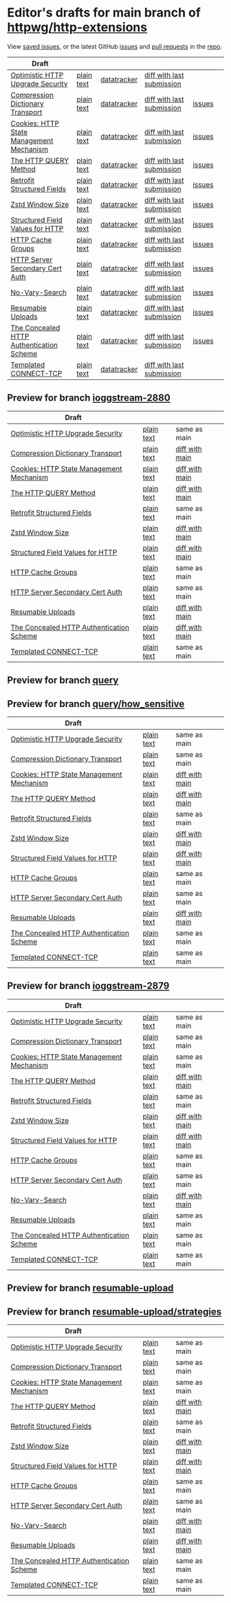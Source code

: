 # Editor's drafts for main branch of [httpwg/http-extensions](https://github.com/httpwg/http-extensions)

View [saved issues](issues.html), or the latest GitHub [issues](https://github.com/httpwg/http-extensions/issues) and [pull requests](https://github.com/httpwg/http-extensions/pulls) in the [repo](https://github.com/httpwg/http-extensions).

| Draft |     |     |     |     |     |
| ----- | --- | --- | --- | --- | --- |
| [Optimistic HTTP Upgrade Security](./draft-ietf-httpbis-optimistic-upgrade.html "Security Considerations for Optimistic Use of HTTP Upgrade (HTML)") | [plain text](./draft-ietf-httpbis-optimistic-upgrade.txt "Security Considerations for Optimistic Use of HTTP Upgrade (Text)") | [datatracker](https://datatracker.ietf.org/doc/draft-ietf-httpbis-optimistic-upgrade "Datatracker for draft-ietf-httpbis-optimistic-upgrade") | [diff with last submission](https://author-tools.ietf.org/api/iddiff?doc_1=draft-ietf-httpbis-optimistic-upgrade&url_2=https://httpwg.github.io/http-extensions/draft-ietf-httpbis-optimistic-upgrade.txt) |  |
| [Compression Dictionary Transport](./draft-ietf-httpbis-compression-dictionary.html "Compression Dictionary Transport (HTML)") | [plain text](./draft-ietf-httpbis-compression-dictionary.txt "Compression Dictionary Transport (Text)") | [datatracker](https://datatracker.ietf.org/doc/draft-ietf-httpbis-compression-dictionary "Datatracker for draft-ietf-httpbis-compression-dictionary") | [diff with last submission](https://author-tools.ietf.org/api/iddiff?doc_1=draft-ietf-httpbis-compression-dictionary&url_2=https://httpwg.github.io/http-extensions/draft-ietf-httpbis-compression-dictionary.txt) | [issues](https://github.com/httpwg/http-extensions/labels/compression-dictionary) |
| [Cookies: HTTP State Management Mechanism](./draft-ietf-httpbis-rfc6265bis.html "Cookies: HTTP State Management Mechanism (HTML)") | [plain text](./draft-ietf-httpbis-rfc6265bis.txt "Cookies: HTTP State Management Mechanism (Text)") | [datatracker](https://datatracker.ietf.org/doc/draft-ietf-httpbis-rfc6265bis "Datatracker for draft-ietf-httpbis-rfc6265bis") | [diff with last submission](https://author-tools.ietf.org/api/iddiff?doc_1=draft-ietf-httpbis-rfc6265bis&url_2=https://httpwg.github.io/http-extensions/draft-ietf-httpbis-rfc6265bis.txt) | [issues](https://github.com/httpwg/http-extensions/labels/6265bis) |
| [The HTTP QUERY Method](./draft-ietf-httpbis-safe-method-w-body.html "The HTTP QUERY Method (HTML)") | [plain text](./draft-ietf-httpbis-safe-method-w-body.txt "The HTTP QUERY Method (Text)") | [datatracker](https://datatracker.ietf.org/doc/draft-ietf-httpbis-safe-method-w-body "Datatracker for draft-ietf-httpbis-safe-method-w-body") | [diff with last submission](https://author-tools.ietf.org/api/iddiff?doc_1=draft-ietf-httpbis-safe-method-w-body&url_2=https://httpwg.github.io/http-extensions/draft-ietf-httpbis-safe-method-w-body.txt) | [issues](https://github.com/httpwg/http-extensions/labels/query-methody) |
| [Retrofit Structured Fields](./draft-ietf-httpbis-retrofit.html "Retrofit Structured Fields for HTTP (HTML)") | [plain text](./draft-ietf-httpbis-retrofit.txt "Retrofit Structured Fields for HTTP (Text)") | [datatracker](https://datatracker.ietf.org/doc/draft-ietf-httpbis-retrofit "Datatracker for draft-ietf-httpbis-retrofit") | [diff with last submission](https://author-tools.ietf.org/api/iddiff?doc_1=draft-ietf-httpbis-retrofit&url_2=https://httpwg.github.io/http-extensions/draft-ietf-httpbis-retrofit.txt) | [issues](https://github.com/httpwg/http-extensions/labels/retrofit) |
| [Zstd Window Size](./draft-ietf-httpbis-zstd-window-size.html "Window Sizing for Zstandard Content Encoding (HTML)") | [plain text](./draft-ietf-httpbis-zstd-window-size.txt "Window Sizing for Zstandard Content Encoding (Text)") | [datatracker](https://datatracker.ietf.org/doc/draft-ietf-httpbis-zstd-window-size "Datatracker for draft-ietf-httpbis-zstd-window-size") | [diff with last submission](https://author-tools.ietf.org/api/iddiff?doc_1=draft-ietf-httpbis-zstd-window-size&url_2=https://httpwg.github.io/http-extensions/draft-ietf-httpbis-zstd-window-size.txt) | [issues](https://github.com/httpwg/http-extensions/labels/zstd-window-size) |
| [Structured Field Values for HTTP](./draft-ietf-httpbis-sfbis.html "Structured Field Values for HTTP (HTML)") | [plain text](./draft-ietf-httpbis-sfbis.txt "Structured Field Values for HTTP (Text)") | [datatracker](https://datatracker.ietf.org/doc/draft-ietf-httpbis-sfbis "Datatracker for draft-ietf-httpbis-sfbis") | [diff with last submission](https://author-tools.ietf.org/api/iddiff?doc_1=draft-ietf-httpbis-sfbis&url_2=https://httpwg.github.io/http-extensions/draft-ietf-httpbis-sfbis.txt) | [issues](https://github.com/httpwg/http-extensions/labels/header-structure) |
| [HTTP Cache Groups](./draft-ietf-httpbis-cache-groups.html "HTTP Cache Groups (HTML)") | [plain text](./draft-ietf-httpbis-cache-groups.txt "HTTP Cache Groups (Text)") | [datatracker](https://datatracker.ietf.org/doc/draft-ietf-httpbis-cache-groups "Datatracker for draft-ietf-httpbis-cache-groups") | [diff with last submission](https://author-tools.ietf.org/api/iddiff?doc_1=draft-ietf-httpbis-cache-groups&url_2=https://httpwg.github.io/http-extensions/draft-ietf-httpbis-cache-groups.txt) | [issues](https://github.com/httpwg/http-extensions/labels/cache-groups) |
| [HTTP Server Secondary Cert Auth](./draft-ietf-httpbis-secondary-server-certs.html "Secondary Certificate Authentication of HTTP Servers (HTML)") | [plain text](./draft-ietf-httpbis-secondary-server-certs.txt "Secondary Certificate Authentication of HTTP Servers (Text)") | [datatracker](https://datatracker.ietf.org/doc/draft-ietf-httpbis-secondary-server-certs "Datatracker for draft-ietf-httpbis-secondary-server-certs") | [diff with last submission](https://author-tools.ietf.org/api/iddiff?doc_1=draft-ietf-httpbis-secondary-server-certs&url_2=https://httpwg.github.io/http-extensions/draft-ietf-httpbis-secondary-server-certs.txt) | [issues](https://github.com/httpwg/http-extensions/labels/secondary-server-certs) |
| [No-Vary-Search](./draft-ietf-httpbis-no-vary-search.html "No-Vary-Search (HTML)") | [plain text](./draft-ietf-httpbis-no-vary-search.txt "No-Vary-Search (Text)") | [datatracker](https://datatracker.ietf.org/doc/draft-ietf-httpbis-no-vary-search "Datatracker for draft-ietf-httpbis-no-vary-search") | [diff with last submission](https://author-tools.ietf.org/api/iddiff?doc_1=draft-ietf-httpbis-no-vary-search&url_2=https://httpwg.github.io/http-extensions/draft-ietf-httpbis-no-vary-search.txt) | [issues](https://github.com/httpwg/http-extensions/labels/no-vary-search) |
| [Resumable Uploads](./draft-ietf-httpbis-resumable-upload.html "Resumable Uploads for HTTP (HTML)") | [plain text](./draft-ietf-httpbis-resumable-upload.txt "Resumable Uploads for HTTP (Text)") | [datatracker](https://datatracker.ietf.org/doc/draft-ietf-httpbis-resumable-upload "Datatracker for draft-ietf-httpbis-resumable-upload") | [diff with last submission](https://author-tools.ietf.org/api/iddiff?doc_1=draft-ietf-httpbis-resumable-upload&url_2=https://httpwg.github.io/http-extensions/draft-ietf-httpbis-resumable-upload.txt) | [issues](https://github.com/httpwg/http-extensions/labels/resumable-upload) |
| [The Concealed HTTP Authentication Scheme](./draft-ietf-httpbis-unprompted-auth.html "The Concealed HTTP Authentication Scheme (HTML)") | [plain text](./draft-ietf-httpbis-unprompted-auth.txt "The Concealed HTTP Authentication Scheme (Text)") | [datatracker](https://datatracker.ietf.org/doc/draft-ietf-httpbis-unprompted-auth "Datatracker for draft-ietf-httpbis-unprompted-auth") | [diff with last submission](https://author-tools.ietf.org/api/iddiff?doc_1=draft-ietf-httpbis-unprompted-auth&url_2=https://httpwg.github.io/http-extensions/draft-ietf-httpbis-unprompted-auth.txt) | [issues](https://github.com/httpwg/http-extensions/labels/unprompted-auth) |
| [Templated CONNECT-TCP](./draft-ietf-httpbis-connect-tcp.html "Template-Driven HTTP CONNECT Proxying for TCP (HTML)") | [plain text](./draft-ietf-httpbis-connect-tcp.txt "Template-Driven HTTP CONNECT Proxying for TCP (Text)") | [datatracker](https://datatracker.ietf.org/doc/draft-ietf-httpbis-connect-tcp "Datatracker for draft-ietf-httpbis-connect-tcp") | [diff with last submission](https://author-tools.ietf.org/api/iddiff?doc_1=draft-ietf-httpbis-connect-tcp&url_2=https://httpwg.github.io/http-extensions/draft-ietf-httpbis-connect-tcp.txt) |  |

## Preview for branch [ioggstream-2880](ioggstream-2880)

| Draft |     |     |     |
| ----- | --- | --- | --- |
| [Optimistic HTTP Upgrade Security](ioggstream-2880/draft-ietf-httpbis-optimistic-upgrade.html "Security Considerations for Optimistic Use of HTTP Upgrade (HTML)") | [plain text](ioggstream-2880/draft-ietf-httpbis-optimistic-upgrade.txt "Security Considerations for Optimistic Use of HTTP Upgrade (Text)") | same as main |
| [Compression Dictionary Transport](ioggstream-2880/draft-ietf-httpbis-compression-dictionary.html "Compression Dictionary Transport (HTML)") | [plain text](ioggstream-2880/draft-ietf-httpbis-compression-dictionary.txt "Compression Dictionary Transport (Text)") | [diff with main](https://author-tools.ietf.org/api/iddiff?url_1=https://httpwg.github.io/http-extensions/draft-ietf-httpbis-compression-dictionary.txt&url_2=https://httpwg.github.io/http-extensions/ioggstream-2880/draft-ietf-httpbis-compression-dictionary.txt) |
| [Cookies: HTTP State Management Mechanism](ioggstream-2880/draft-ietf-httpbis-rfc6265bis.html "Cookies: HTTP State Management Mechanism (HTML)") | [plain text](ioggstream-2880/draft-ietf-httpbis-rfc6265bis.txt "Cookies: HTTP State Management Mechanism (Text)") | [diff with main](https://author-tools.ietf.org/api/iddiff?url_1=https://httpwg.github.io/http-extensions/draft-ietf-httpbis-rfc6265bis.txt&url_2=https://httpwg.github.io/http-extensions/ioggstream-2880/draft-ietf-httpbis-rfc6265bis.txt) |
| [The HTTP QUERY Method](ioggstream-2880/draft-ietf-httpbis-safe-method-w-body.html "The HTTP QUERY Method (HTML)") | [plain text](ioggstream-2880/draft-ietf-httpbis-safe-method-w-body.txt "The HTTP QUERY Method (Text)") | [diff with main](https://author-tools.ietf.org/api/iddiff?url_1=https://httpwg.github.io/http-extensions/draft-ietf-httpbis-safe-method-w-body.txt&url_2=https://httpwg.github.io/http-extensions/ioggstream-2880/draft-ietf-httpbis-safe-method-w-body.txt) |
| [Retrofit Structured Fields](ioggstream-2880/draft-ietf-httpbis-retrofit.html "Retrofit Structured Fields for HTTP (HTML)") | [plain text](ioggstream-2880/draft-ietf-httpbis-retrofit.txt "Retrofit Structured Fields for HTTP (Text)") | same as main |
| [Zstd Window Size](ioggstream-2880/draft-ietf-httpbis-zstd-window-size.html "Window Sizing for Zstandard Content Encoding (HTML)") | [plain text](ioggstream-2880/draft-ietf-httpbis-zstd-window-size.txt "Window Sizing for Zstandard Content Encoding (Text)") | [diff with main](https://author-tools.ietf.org/api/iddiff?url_1=https://httpwg.github.io/http-extensions/draft-ietf-httpbis-zstd-window-size.txt&url_2=https://httpwg.github.io/http-extensions/ioggstream-2880/draft-ietf-httpbis-zstd-window-size.txt) |
| [Structured Field Values for HTTP](ioggstream-2880/draft-ietf-httpbis-sfbis.html "Structured Field Values for HTTP (HTML)") | [plain text](ioggstream-2880/draft-ietf-httpbis-sfbis.txt "Structured Field Values for HTTP (Text)") | [diff with main](https://author-tools.ietf.org/api/iddiff?url_1=https://httpwg.github.io/http-extensions/draft-ietf-httpbis-sfbis.txt&url_2=https://httpwg.github.io/http-extensions/ioggstream-2880/draft-ietf-httpbis-sfbis.txt) |
| [HTTP Cache Groups](ioggstream-2880/draft-ietf-httpbis-cache-groups.html "HTTP Cache Groups (HTML)") | [plain text](ioggstream-2880/draft-ietf-httpbis-cache-groups.txt "HTTP Cache Groups (Text)") | same as main |
| [HTTP Server Secondary Cert Auth](ioggstream-2880/draft-ietf-httpbis-secondary-server-certs.html "Secondary Certificate Authentication of HTTP Servers (HTML)") | [plain text](ioggstream-2880/draft-ietf-httpbis-secondary-server-certs.txt "Secondary Certificate Authentication of HTTP Servers (Text)") | same as main |
| [Resumable Uploads](ioggstream-2880/draft-ietf-httpbis-resumable-upload.html "Resumable Uploads for HTTP (HTML)") | [plain text](ioggstream-2880/draft-ietf-httpbis-resumable-upload.txt "Resumable Uploads for HTTP (Text)") | [diff with main](https://author-tools.ietf.org/api/iddiff?url_1=https://httpwg.github.io/http-extensions/draft-ietf-httpbis-resumable-upload.txt&url_2=https://httpwg.github.io/http-extensions/ioggstream-2880/draft-ietf-httpbis-resumable-upload.txt) |
| [The Concealed HTTP Authentication Scheme](ioggstream-2880/draft-ietf-httpbis-unprompted-auth.html "The Concealed HTTP Authentication Scheme (HTML)") | [plain text](ioggstream-2880/draft-ietf-httpbis-unprompted-auth.txt "The Concealed HTTP Authentication Scheme (Text)") | [diff with main](https://author-tools.ietf.org/api/iddiff?url_1=https://httpwg.github.io/http-extensions/draft-ietf-httpbis-unprompted-auth.txt&url_2=https://httpwg.github.io/http-extensions/ioggstream-2880/draft-ietf-httpbis-unprompted-auth.txt) |
| [Templated CONNECT-TCP](ioggstream-2880/draft-ietf-httpbis-connect-tcp.html "Template-Driven HTTP CONNECT Proxying for TCP (HTML)") | [plain text](ioggstream-2880/draft-ietf-httpbis-connect-tcp.txt "Template-Driven HTTP CONNECT Proxying for TCP (Text)") | same as main |

## Preview for branch [query](query)

## Preview for branch [query/how_sensitive](query/how_sensitive)

| Draft |     |     |     |
| ----- | --- | --- | --- |
| [Optimistic HTTP Upgrade Security](query/how_sensitive/draft-ietf-httpbis-optimistic-upgrade.html "Security Considerations for Optimistic Use of HTTP Upgrade (HTML)") | [plain text](query/how_sensitive/draft-ietf-httpbis-optimistic-upgrade.txt "Security Considerations for Optimistic Use of HTTP Upgrade (Text)") | same as main |
| [Compression Dictionary Transport](query/how_sensitive/draft-ietf-httpbis-compression-dictionary.html "Compression Dictionary Transport (HTML)") | [plain text](query/how_sensitive/draft-ietf-httpbis-compression-dictionary.txt "Compression Dictionary Transport (Text)") | same as main |
| [Cookies: HTTP State Management Mechanism](query/how_sensitive/draft-ietf-httpbis-rfc6265bis.html "Cookies: HTTP State Management Mechanism (HTML)") | [plain text](query/how_sensitive/draft-ietf-httpbis-rfc6265bis.txt "Cookies: HTTP State Management Mechanism (Text)") | [diff with main](https://author-tools.ietf.org/api/iddiff?url_1=https://httpwg.github.io/http-extensions/draft-ietf-httpbis-rfc6265bis.txt&url_2=https://httpwg.github.io/http-extensions/query/how_sensitive/draft-ietf-httpbis-rfc6265bis.txt) |
| [The HTTP QUERY Method](query/how_sensitive/draft-ietf-httpbis-safe-method-w-body.html "The HTTP QUERY Method (HTML)") | [plain text](query/how_sensitive/draft-ietf-httpbis-safe-method-w-body.txt "The HTTP QUERY Method (Text)") | [diff with main](https://author-tools.ietf.org/api/iddiff?url_1=https://httpwg.github.io/http-extensions/draft-ietf-httpbis-safe-method-w-body.txt&url_2=https://httpwg.github.io/http-extensions/query/how_sensitive/draft-ietf-httpbis-safe-method-w-body.txt) |
| [Retrofit Structured Fields](query/how_sensitive/draft-ietf-httpbis-retrofit.html "Retrofit Structured Fields for HTTP (HTML)") | [plain text](query/how_sensitive/draft-ietf-httpbis-retrofit.txt "Retrofit Structured Fields for HTTP (Text)") | same as main |
| [Zstd Window Size](query/how_sensitive/draft-ietf-httpbis-zstd-window-size.html "Window Sizing for Zstandard Content Encoding (HTML)") | [plain text](query/how_sensitive/draft-ietf-httpbis-zstd-window-size.txt "Window Sizing for Zstandard Content Encoding (Text)") | [diff with main](https://author-tools.ietf.org/api/iddiff?url_1=https://httpwg.github.io/http-extensions/draft-ietf-httpbis-zstd-window-size.txt&url_2=https://httpwg.github.io/http-extensions/query/how_sensitive/draft-ietf-httpbis-zstd-window-size.txt) |
| [Structured Field Values for HTTP](query/how_sensitive/draft-ietf-httpbis-sfbis.html "Structured Field Values for HTTP (HTML)") | [plain text](query/how_sensitive/draft-ietf-httpbis-sfbis.txt "Structured Field Values for HTTP (Text)") | [diff with main](https://author-tools.ietf.org/api/iddiff?url_1=https://httpwg.github.io/http-extensions/draft-ietf-httpbis-sfbis.txt&url_2=https://httpwg.github.io/http-extensions/query/how_sensitive/draft-ietf-httpbis-sfbis.txt) |
| [HTTP Cache Groups](query/how_sensitive/draft-ietf-httpbis-cache-groups.html "HTTP Cache Groups (HTML)") | [plain text](query/how_sensitive/draft-ietf-httpbis-cache-groups.txt "HTTP Cache Groups (Text)") | same as main |
| [HTTP Server Secondary Cert Auth](query/how_sensitive/draft-ietf-httpbis-secondary-server-certs.html "Secondary Certificate Authentication of HTTP Servers (HTML)") | [plain text](query/how_sensitive/draft-ietf-httpbis-secondary-server-certs.txt "Secondary Certificate Authentication of HTTP Servers (Text)") | same as main |
| [Resumable Uploads](query/how_sensitive/draft-ietf-httpbis-resumable-upload.html "Resumable Uploads for HTTP (HTML)") | [plain text](query/how_sensitive/draft-ietf-httpbis-resumable-upload.txt "Resumable Uploads for HTTP (Text)") | [diff with main](https://author-tools.ietf.org/api/iddiff?url_1=https://httpwg.github.io/http-extensions/draft-ietf-httpbis-resumable-upload.txt&url_2=https://httpwg.github.io/http-extensions/query/how_sensitive/draft-ietf-httpbis-resumable-upload.txt) |
| [The Concealed HTTP Authentication Scheme](query/how_sensitive/draft-ietf-httpbis-unprompted-auth.html "The Concealed HTTP Authentication Scheme (HTML)") | [plain text](query/how_sensitive/draft-ietf-httpbis-unprompted-auth.txt "The Concealed HTTP Authentication Scheme (Text)") | same as main |
| [Templated CONNECT-TCP](query/how_sensitive/draft-ietf-httpbis-connect-tcp.html "Template-Driven HTTP CONNECT Proxying for TCP (HTML)") | [plain text](query/how_sensitive/draft-ietf-httpbis-connect-tcp.txt "Template-Driven HTTP CONNECT Proxying for TCP (Text)") | same as main |

## Preview for branch [ioggstream-2879](ioggstream-2879)

| Draft |     |     |     |
| ----- | --- | --- | --- |
| [Optimistic HTTP Upgrade Security](ioggstream-2879/draft-ietf-httpbis-optimistic-upgrade.html "Security Considerations for Optimistic Use of HTTP Upgrade (HTML)") | [plain text](ioggstream-2879/draft-ietf-httpbis-optimistic-upgrade.txt "Security Considerations for Optimistic Use of HTTP Upgrade (Text)") | same as main |
| [Compression Dictionary Transport](ioggstream-2879/draft-ietf-httpbis-compression-dictionary.html "Compression Dictionary Transport (HTML)") | [plain text](ioggstream-2879/draft-ietf-httpbis-compression-dictionary.txt "Compression Dictionary Transport (Text)") | same as main |
| [Cookies: HTTP State Management Mechanism](ioggstream-2879/draft-ietf-httpbis-rfc6265bis.html "Cookies: HTTP State Management Mechanism (HTML)") | [plain text](ioggstream-2879/draft-ietf-httpbis-rfc6265bis.txt "Cookies: HTTP State Management Mechanism (Text)") | same as main |
| [The HTTP QUERY Method](ioggstream-2879/draft-ietf-httpbis-safe-method-w-body.html "The HTTP QUERY Method (HTML)") | [plain text](ioggstream-2879/draft-ietf-httpbis-safe-method-w-body.txt "The HTTP QUERY Method (Text)") | [diff with main](https://author-tools.ietf.org/api/iddiff?url_1=https://httpwg.github.io/http-extensions/draft-ietf-httpbis-safe-method-w-body.txt&url_2=https://httpwg.github.io/http-extensions/ioggstream-2879/draft-ietf-httpbis-safe-method-w-body.txt) |
| [Retrofit Structured Fields](ioggstream-2879/draft-ietf-httpbis-retrofit.html "Retrofit Structured Fields for HTTP (HTML)") | [plain text](ioggstream-2879/draft-ietf-httpbis-retrofit.txt "Retrofit Structured Fields for HTTP (Text)") | same as main |
| [Zstd Window Size](ioggstream-2879/draft-ietf-httpbis-zstd-window-size.html "Window Sizing for Zstandard Content Encoding (HTML)") | [plain text](ioggstream-2879/draft-ietf-httpbis-zstd-window-size.txt "Window Sizing for Zstandard Content Encoding (Text)") | [diff with main](https://author-tools.ietf.org/api/iddiff?url_1=https://httpwg.github.io/http-extensions/draft-ietf-httpbis-zstd-window-size.txt&url_2=https://httpwg.github.io/http-extensions/ioggstream-2879/draft-ietf-httpbis-zstd-window-size.txt) |
| [Structured Field Values for HTTP](ioggstream-2879/draft-ietf-httpbis-sfbis.html "Structured Field Values for HTTP (HTML)") | [plain text](ioggstream-2879/draft-ietf-httpbis-sfbis.txt "Structured Field Values for HTTP (Text)") | [diff with main](https://author-tools.ietf.org/api/iddiff?url_1=https://httpwg.github.io/http-extensions/draft-ietf-httpbis-sfbis.txt&url_2=https://httpwg.github.io/http-extensions/ioggstream-2879/draft-ietf-httpbis-sfbis.txt) |
| [HTTP Cache Groups](ioggstream-2879/draft-ietf-httpbis-cache-groups.html "HTTP Cache Groups (HTML)") | [plain text](ioggstream-2879/draft-ietf-httpbis-cache-groups.txt "HTTP Cache Groups (Text)") | same as main |
| [HTTP Server Secondary Cert Auth](ioggstream-2879/draft-ietf-httpbis-secondary-server-certs.html "Secondary Certificate Authentication of HTTP Servers (HTML)") | [plain text](ioggstream-2879/draft-ietf-httpbis-secondary-server-certs.txt "Secondary Certificate Authentication of HTTP Servers (Text)") | same as main |
| [No-Vary-Search](ioggstream-2879/draft-ietf-httpbis-no-vary-search.html "No-Vary-Search (HTML)") | [plain text](ioggstream-2879/draft-ietf-httpbis-no-vary-search.txt "No-Vary-Search (Text)") | [diff with main](https://author-tools.ietf.org/api/iddiff?url_1=https://httpwg.github.io/http-extensions/draft-ietf-httpbis-no-vary-search.txt&url_2=https://httpwg.github.io/http-extensions/ioggstream-2879/draft-ietf-httpbis-no-vary-search.txt) |
| [Resumable Uploads](ioggstream-2879/draft-ietf-httpbis-resumable-upload.html "Resumable Uploads for HTTP (HTML)") | [plain text](ioggstream-2879/draft-ietf-httpbis-resumable-upload.txt "Resumable Uploads for HTTP (Text)") | same as main |
| [The Concealed HTTP Authentication Scheme](ioggstream-2879/draft-ietf-httpbis-unprompted-auth.html "The Concealed HTTP Authentication Scheme (HTML)") | [plain text](ioggstream-2879/draft-ietf-httpbis-unprompted-auth.txt "The Concealed HTTP Authentication Scheme (Text)") | same as main |
| [Templated CONNECT-TCP](ioggstream-2879/draft-ietf-httpbis-connect-tcp.html "Template-Driven HTTP CONNECT Proxying for TCP (HTML)") | [plain text](ioggstream-2879/draft-ietf-httpbis-connect-tcp.txt "Template-Driven HTTP CONNECT Proxying for TCP (Text)") | same as main |

## Preview for branch [resumable-upload](resumable-upload)

## Preview for branch [resumable-upload/strategies](resumable-upload/strategies)

| Draft |     |     |     |
| ----- | --- | --- | --- |
| [Optimistic HTTP Upgrade Security](resumable-upload/strategies/draft-ietf-httpbis-optimistic-upgrade.html "Security Considerations for Optimistic Use of HTTP Upgrade (HTML)") | [plain text](resumable-upload/strategies/draft-ietf-httpbis-optimistic-upgrade.txt "Security Considerations for Optimistic Use of HTTP Upgrade (Text)") | same as main |
| [Compression Dictionary Transport](resumable-upload/strategies/draft-ietf-httpbis-compression-dictionary.html "Compression Dictionary Transport (HTML)") | [plain text](resumable-upload/strategies/draft-ietf-httpbis-compression-dictionary.txt "Compression Dictionary Transport (Text)") | same as main |
| [Cookies: HTTP State Management Mechanism](resumable-upload/strategies/draft-ietf-httpbis-rfc6265bis.html "Cookies: HTTP State Management Mechanism (HTML)") | [plain text](resumable-upload/strategies/draft-ietf-httpbis-rfc6265bis.txt "Cookies: HTTP State Management Mechanism (Text)") | same as main |
| [The HTTP QUERY Method](resumable-upload/strategies/draft-ietf-httpbis-safe-method-w-body.html "The HTTP QUERY Method (HTML)") | [plain text](resumable-upload/strategies/draft-ietf-httpbis-safe-method-w-body.txt "The HTTP QUERY Method (Text)") | [diff with main](https://author-tools.ietf.org/api/iddiff?url_1=https://httpwg.github.io/http-extensions/draft-ietf-httpbis-safe-method-w-body.txt&url_2=https://httpwg.github.io/http-extensions/resumable-upload/strategies/draft-ietf-httpbis-safe-method-w-body.txt) |
| [Retrofit Structured Fields](resumable-upload/strategies/draft-ietf-httpbis-retrofit.html "Retrofit Structured Fields for HTTP (HTML)") | [plain text](resumable-upload/strategies/draft-ietf-httpbis-retrofit.txt "Retrofit Structured Fields for HTTP (Text)") | same as main |
| [Zstd Window Size](resumable-upload/strategies/draft-ietf-httpbis-zstd-window-size.html "Window Sizing for Zstandard Content Encoding (HTML)") | [plain text](resumable-upload/strategies/draft-ietf-httpbis-zstd-window-size.txt "Window Sizing for Zstandard Content Encoding (Text)") | [diff with main](https://author-tools.ietf.org/api/iddiff?url_1=https://httpwg.github.io/http-extensions/draft-ietf-httpbis-zstd-window-size.txt&url_2=https://httpwg.github.io/http-extensions/resumable-upload/strategies/draft-ietf-httpbis-zstd-window-size.txt) |
| [Structured Field Values for HTTP](resumable-upload/strategies/draft-ietf-httpbis-sfbis.html "Structured Field Values for HTTP (HTML)") | [plain text](resumable-upload/strategies/draft-ietf-httpbis-sfbis.txt "Structured Field Values for HTTP (Text)") | [diff with main](https://author-tools.ietf.org/api/iddiff?url_1=https://httpwg.github.io/http-extensions/draft-ietf-httpbis-sfbis.txt&url_2=https://httpwg.github.io/http-extensions/resumable-upload/strategies/draft-ietf-httpbis-sfbis.txt) |
| [HTTP Cache Groups](resumable-upload/strategies/draft-ietf-httpbis-cache-groups.html "HTTP Cache Groups (HTML)") | [plain text](resumable-upload/strategies/draft-ietf-httpbis-cache-groups.txt "HTTP Cache Groups (Text)") | same as main |
| [HTTP Server Secondary Cert Auth](resumable-upload/strategies/draft-ietf-httpbis-secondary-server-certs.html "Secondary Certificate Authentication of HTTP Servers (HTML)") | [plain text](resumable-upload/strategies/draft-ietf-httpbis-secondary-server-certs.txt "Secondary Certificate Authentication of HTTP Servers (Text)") | same as main |
| [No-Vary-Search](resumable-upload/strategies/draft-ietf-httpbis-no-vary-search.html "No-Vary-Search (HTML)") | [plain text](resumable-upload/strategies/draft-ietf-httpbis-no-vary-search.txt "No-Vary-Search (Text)") | [diff with main](https://author-tools.ietf.org/api/iddiff?url_1=https://httpwg.github.io/http-extensions/draft-ietf-httpbis-no-vary-search.txt&url_2=https://httpwg.github.io/http-extensions/resumable-upload/strategies/draft-ietf-httpbis-no-vary-search.txt) |
| [Resumable Uploads](resumable-upload/strategies/draft-ietf-httpbis-resumable-upload.html "Resumable Uploads for HTTP (HTML)") | [plain text](resumable-upload/strategies/draft-ietf-httpbis-resumable-upload.txt "Resumable Uploads for HTTP (Text)") | [diff with main](https://author-tools.ietf.org/api/iddiff?url_1=https://httpwg.github.io/http-extensions/draft-ietf-httpbis-resumable-upload.txt&url_2=https://httpwg.github.io/http-extensions/resumable-upload/strategies/draft-ietf-httpbis-resumable-upload.txt) |
| [The Concealed HTTP Authentication Scheme](resumable-upload/strategies/draft-ietf-httpbis-unprompted-auth.html "The Concealed HTTP Authentication Scheme (HTML)") | [plain text](resumable-upload/strategies/draft-ietf-httpbis-unprompted-auth.txt "The Concealed HTTP Authentication Scheme (Text)") | same as main |
| [Templated CONNECT-TCP](resumable-upload/strategies/draft-ietf-httpbis-connect-tcp.html "Template-Driven HTTP CONNECT Proxying for TCP (HTML)") | [plain text](resumable-upload/strategies/draft-ietf-httpbis-connect-tcp.txt "Template-Driven HTTP CONNECT Proxying for TCP (Text)") | same as main |

